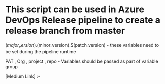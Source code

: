 # This script can be used in Azure DevOps Release pipeline to create a release branch from master

  $(major_version).$(minor_version).$(patch_version)   - these variables need to be set during the pipeline runtime

PAT , Org , project , repo  - Variables should be passed as  part of variable group

[Medium Link] :- 
